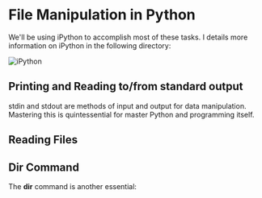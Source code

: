 # File Manipulation in Python

We'll be using iPython to accomplish most of these tasks. I details more information on iPython in the following directory: 

![iPython](https://github.com/gil-ryan/grs-python-public/tree/master/python-resources/iPython)

## Printing and Reading to/from standard output

stdin and stdout are methods of input and output for data manipulation. Mastering this is quintessential for master Python and programming itself.

## Reading Files


## Dir Command

The __dir__ command is another essential:
